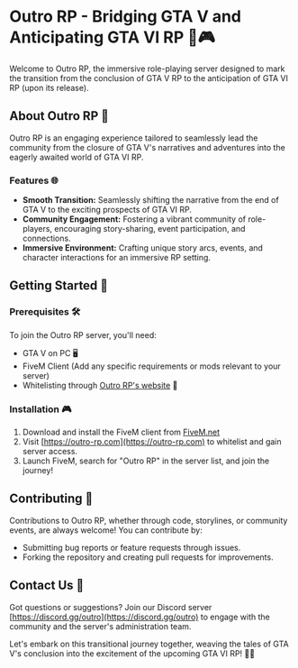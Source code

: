 # Outro RP - Bridging GTA V and Anticipating GTA VI RP 🚗🎮

Welcome to Outro RP, the immersive role-playing server designed to mark the transition from the conclusion of GTA V RP to the anticipation of GTA VI RP (upon its release). 

## About Outro RP 🌟

Outro RP is an engaging experience tailored to seamlessly lead the community from the closure of GTA V's narratives and adventures into the eagerly awaited world of GTA VI RP.

### Features 🌐

- **Smooth Transition:** Seamlessly shifting the narrative from the end of GTA V to the exciting prospects of GTA VI RP.
- **Community Engagement:** Fostering a vibrant community of role-players, encouraging story-sharing, event participation, and connections.
- **Immersive Environment:** Crafting unique story arcs, events, and character interactions for an immersive RP setting.

## Getting Started 🚀

### Prerequisites 🛠️

To join the Outro RP server, you'll need:

- GTA V on PC 🖥️
- FiveM Client (Add any specific requirements or mods relevant to your server)
- Whitelisting through [Outro RP's website](https://outro-rp.com) 📝

### Installation 🎮

1. Download and install the FiveM client from [FiveM.net](https://fivem.net/)
2. Visit [https://outro-rp.com](https://outro-rp.com) to whitelist and gain server access.
3. Launch FiveM, search for "Outro RP" in the server list, and join the journey!

## Contributing 🤝

Contributions to Outro RP, whether through code, storylines, or community events, are always welcome! You can contribute by:

- Submitting bug reports or feature requests through issues.
- Forking the repository and creating pull requests for improvements.

## Contact Us 📧

Got questions or suggestions? Join our Discord server [https://discord.gg/outro](https://discord.gg/outro) to engage with the community and the server's administration team.

Let's embark on this transitional journey together, weaving the tales of GTA V's conclusion into the excitement of the upcoming GTA VI RP! 🌟🎉
